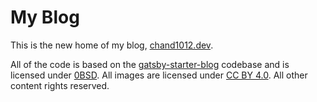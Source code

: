 # My Blog

This is the new home of my blog, [chand1012.dev](https://www.chand1012.dev/).

All of the code is based on the [gatsby-starter-blog](https://github.com/gatsbyjs/gatsby-starter-blog) codebase and is licensed under [0BSD](./LICENSE). All images are licensed under [CC BY 4.0](https://creativecommons.org/licenses/by/4.0/). All other content rights reserved.